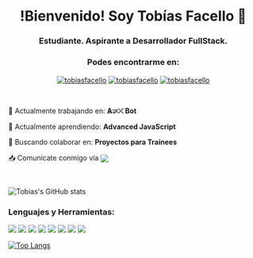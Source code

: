 <!--
**tobiasfacello/tobiasfacello** is a ✨ _special_ ✨ repository because its `README.md` (this file) appears on your GitHub profile.
-->



<h1 align="center">!Bienvenido! Soy Tobías Facello 👋</h1>
<h3 align="center">Estudiante. Aspirante a Desarrollador FullStack.</h3>
<h3 align="center">Podes encontrarme en:</h3>



<p align="center">
<a href="https://linkedin.com/in/tobiasfacello" target="_blank"><img align="center" src="https://img.shields.io/badge/LinkedIn-0077B5?style=flat&logo=linkedin&logoColor=white" alt="tobiasfacello"/></a>
<a href="https://dev.to/tobiasfacello" target="_blank"><img align="center" src="https://img.shields.io/badge/DEV.to-0A0A0A?style=flat&logo=dev.to&logoColor=white" alt="tobiasfacello"/></a>
<a href="https://twitter.com/TFacelloDev" target="_blank"><img align="center" src="https://img.shields.io/badge/Twitter-1DA1F2?style=flat&logo=twitter&logoColor=white" alt="tobiasfacello"/></a>
</p>

<br>

🔭 Actualmente trabajando en: **Ѧ⥩⤫ Bot**

🌱 Actualmente aprendiendo: **Advanced JavaScript**

🤝 Buscando colaborar en: **Proyectos para Trainees**

📥 Comunicate conmigo vía <a href="mailto:tobiasfacellodeveloper@gmail.com"><img align="center" src="https://img.shields.io/badge/Gmail-D14836?style=flat&logo=gmail&logoColor=white"></a>


<br>

![Tobias's GitHub stats](https://github-readme-stats.vercel.app/api?username=tobiasfacello&show_icons=true&theme=graywhite)

<h3 align="left">Lenguajes y Herramientas:</h3>

<img src = "https://img.shields.io/badge/-HTML5-E34F26?style=flat&logo=html5&logoColor=white"> <img src = "https://img.shields.io/badge/-CSS3-1572B6?style=flat&logo=css3&logoColor=white"> <img src="https://img.shields.io/badge/-JavaScript-eed718?style=flat&logo=javascript&logoColor=ffffff"> <img src="https://img.shields.io/badge/-Node.js-3C873A?style=flat&logo=Node.js&logoColor=white"> <img src="https://img.shields.io/badge/TypeScript-007ACC?style=flat&logo=typescript&logoColor=white"> <img src="http://img.shields.io/badge/-Git-F1502F?style=flat&logo=git&logoColor=FFFFFF"> <img src="http://img.shields.io/badge/-Github-000000?style=flat&logo=github&logoColor=FFFFFF"> <img src="http://img.shields.io/badge/-VS%20Code-007ACC?style=flat&logo=visual%20studio%20code&logoColor=white">

[![Top Langs](https://github-readme-stats.vercel.app/api/top-langs/?username=tobiasfacello&layout=compact)](https://github.com/tobiasfacello/github-readme-stats)
